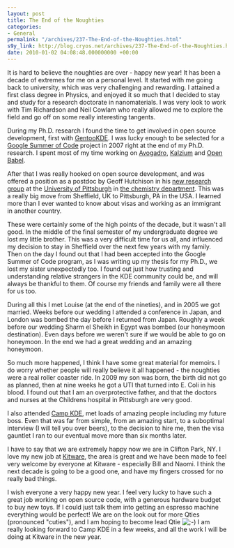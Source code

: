 ```yaml
---
layout: post
title: The End of the Noughties
categories:
- General
permalink: "/archives/237-The-End-of-the-Noughties.html"
s9y_link: http://blog.cryos.net/archives/237-The-End-of-the-Noughties.html
date: 2010-01-02 04:08:48.000000000 +00:00
---
```

<span><p>It is hard to believe the noughties are over - happy new year! It has been a decade of extremes for me on a personal level. It started with me going back to university, which was very challenging and rewarding. I attained a  first class degree in Physics, and enjoyed it so much that I decided to stay and study for a research doctorate in nanomaterials. I was very look to work with Tim Richardson and Neil Cowlam who really allowed me to explore the field and go off on some really interesting tangents.</p>

<p>During my Ph.D. research I found the time to get involved in open source development, first with <a href="http://www.gentoo.org/">Gentoo</a, and later with <a href="http://www.kde.org/">KDE</a>. I was lucky enough to be selected for a <a href="http://code.google.com/soc/">Google Summer of Code</a> project in 2007 right at the end of my Ph.D. research. I spent most of my time working on <a href="http://avogadro.openmolecules.net/">Avogadro</a>, <a href="http://kalzium.kde.org/">Kalzium</a> and <a href="http://www.openbabel.org/">Open Babel</a>.</p>

<p>After that I was really hooked on open source development, and was offered a position as a postdoc by Geoff Hutchison in his <a href="http://hutchison.chem.pitt.edu/">new research group</a> at the <a href="http://www.pitt.edu/">University of Pittsburgh</a> in <a href="http://chem.pitt.edu/">the chemistry department</a>. This was a really big move from Sheffield, UK to Pittsburgh, PA in the USA. I learned more than I ever wanted to know about visas and working as an immigrant in another country.</p>

<p>These were certainly some of the high points of the decade, but it wasn't all good. In the middle of the final semester of my undergraduate degree we lost my little brother. This was a very difficult time for us all, and influenced my decision to stay in Sheffield over the next few years with my family. Then on the day I found out that I had been accepted into the Google Summer of Code program, as I was writing up my thesis for my Ph.D., we lost my sister unexpectedly too. I found out just how trusting and understanding relative strangers in the KDE community could be, and will always be thankful to them. Of course my friends and family were all there for us too.</p>

<p>During all this I met Louise (at the end of the nineties), and in 2005 we got married. Weeks before our wedding I attended a conference in Japan, and London was bombed the day before I returned from Japan. Roughly a week before our wedding Sharm el Sheikh in Egypt was bombed (our honeymoon destination). Even days before we weren't sure if we would be able to go on honeymoon. In the end we had a great wedding and an amazing honeymoon.</p>

<p>So much more happened, I think I have some great material for memoirs. I do worry whether people will really believe it all happened - the noughties were a real roller coaster ride. In 2009 my son was born, the birth did not go as planned, then at nine weeks he got a UTI that turned into E. Coli in his  blood. I found out that I am an overprotective father, and that the doctors and nurses at the Childrens hospital in Pittsburgh are very good.</p>

<p>I also attended <a href="http://camp.kde.org/">Camp KDE</a>, met loads of amazing people including my future boss. Even that was far from simple, from an amazing start, to a suboptimal interview (I will tell you over beers), to the decision to hire me, then the visa gauntlet I ran to our eventual move more than six months later.</p>

<p>I have to say that we are extremely happy now we are in Clifton Park, NY. I love my new job at <a href="http://www.kitware.com/">Kitware</a>, the area is great and we have been made to feel very welcome by everyone at Kitware - especially Bill and Naomi. I think the next decade is going to be a good one, and have my fingers crossed for no really bad things.</p>

<p>I wish everyone a very happy new year. I feel very lucky to have such a great job working on open source code, with a generous hardware budget to buy new toys. If I could just talk them into getting an espresso machine everything would be perfect! We are on the look out for more Qties (pronounced "cuties"), and I am hoping to become lead Qtie <img src="http://blog.cryos.net/templates/default/img/emoticons/wink.png" alt=";-)" style="display: inline; vertical-align: bottom;" class="emoticon" /> I am really looking forward to Camp KDE in a few weeks, and all the work I will be doing at Kitware in the new year.</p></span>
